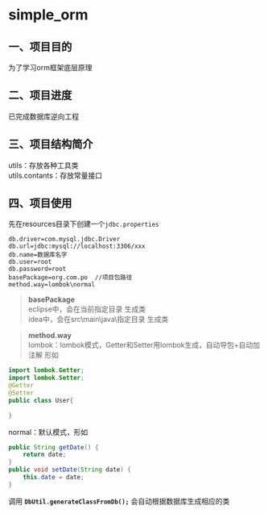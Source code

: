 # simple_orm

## 一、项目目的
  为了学习orm框架底层原理

## 二、项目进度
  已完成数据库逆向工程

## 三、项目结构简介
utils：存放各种工具类  
utils.contants：存放常量接口

## 四、项目使用  
先在resources目录下创建一个```jdbc.properties```   
```
db.driver=com.mysql.jdbc.Driver
db.url=jdbc:mysql://localhost:3306/xxx
db.name=数据库名字  
db.user=root  
db.password=root  
basePackage=org.com.po  //项目包路径  
method.way=lombok\normal
```
>**basePackage**  
eclipse中，会在当前指定目录 生成类  
idea中，会在src\main\java\指定目录 生成类  

>**method.way**  
lombok：lombok模式，Getter和Setter用lombok生成，自动导包+自动加注解 形如  
```java
import lombok.Getter;
import lombok.Setter;
@Getter
@Setter
public class User{
    
}
```
normal：默认模式，形如  
```java
public String getDate() {  
    return date;
}
public void setDate(String date) {
    this.date = date;
}  
```
调用 **```DbUtil.generateClassFromDb();```** 会自动根据数据库生成相应的类
